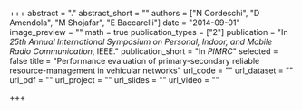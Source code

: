+++
abstract = "."
abstract_short = ""
authors = ["N Cordeschi", "D Amendola", "M Shojafar", "E Baccarelli"]
date = "2014-09-01"
image_preview = ""
math = true
publication_types = ["2"]
publication = "In *25th Annual International Symposium on Personal, Indoor, and Mobile Radio Communication*, IEEE."
publication_short = "In *PIMRC*"
selected = false
title = "Performance evaluation of primary-secondary reliable resource-management in vehicular networks"
url_code = ""
url_dataset = ""
url_pdf = ""
url_project = ""
url_slides = ""
url_video = ""

+++
